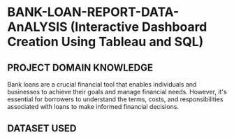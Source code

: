 # BANK-LOAN-REPORT-DATA-AnALYSIS (Interactive Dashboard Creation Using Tableau and SQL)
## PROJECT DOMAIN KNOWLEDGE
Bank loans are a crucial financial tool that enables individuals and businesses to achieve their goals and manage financial needs. However, it's essential for borrowers to understand the terms, costs, and responsibilities associated with loans to make informed financial decisions.
## DATASET USED
